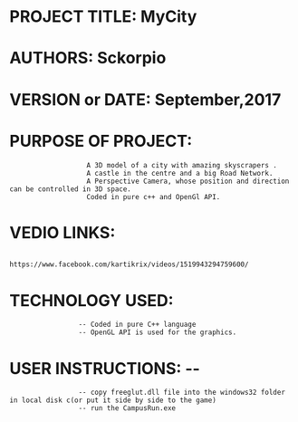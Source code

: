 
# PROJECT TITLE:   MyCity
# AUTHORS:         Sckorpio
# VERSION or DATE: September,2017

# PURPOSE OF PROJECT:
                       A 3D model of a city with amazing skyscrapers .
                       A castle in the centre and a big Road Network. 
                       A Perspective Camera, whose position and direction can be controlled in 3D space.
                       Coded in pure c++ and OpenGl API.
                       
# VEDIO LINKS:              
                      https://www.facebook.com/kartikrix/videos/1519943294759600/
                       
# TECHNOLOGY USED: 
                     -- Coded in pure C++ language 
                     -- OpenGL API is used for the graphics.
                     
# USER INSTRUCTIONS: --
                     -- copy freeglut.dll file into the windows32 folder in local disk c(or put it side by side to the game)
                     -- run the CampusRun.exe   
